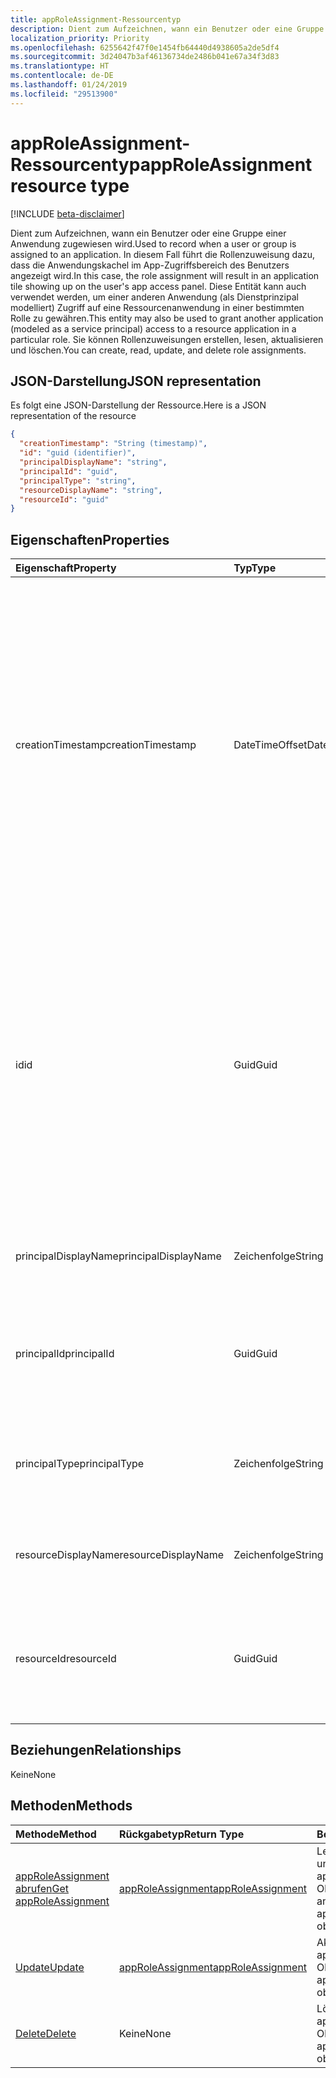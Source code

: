 ```yaml
---
title: appRoleAssignment-Ressourcentyp
description: Dient zum Aufzeichnen, wann ein Benutzer oder eine Gruppe einer Anwendung zugewiesen wird. In diesem Fall führt die Rollenzuweisung dazu, dass die Anwendungskachel im App-Zugriffsbereich des Benutzers angezeigt wird. Diese Entität kann auch verwendet werden, um einer anderen Anwendung (als Dienstprinzipal modelliert) Zugriff auf eine Ressourcenanwendung in einer bestimmten Rolle zu gewähren. Sie können Rollenzuweisungen erstellen, lesen, aktualisieren und löschen.
localization_priority: Priority
ms.openlocfilehash: 6255642f47f0e1454fb64440d4938605a2de5df4
ms.sourcegitcommit: 3d24047b3af46136734de2486b041e67a34f3d83
ms.translationtype: HT
ms.contentlocale: de-DE
ms.lasthandoff: 01/24/2019
ms.locfileid: "29513900"
---
```

# <a name="approleassignment-resource-type"></a><span data-ttu-id="03568-106">appRoleAssignment-Ressourcentyp</span><span class="sxs-lookup"><span data-stu-id="03568-106">appRoleAssignment resource type</span></span>

[!INCLUDE [beta-disclaimer](../../includes/beta-disclaimer.md)]

<span data-ttu-id="03568-107">Dient zum Aufzeichnen, wann ein Benutzer oder eine Gruppe einer Anwendung zugewiesen wird.</span><span class="sxs-lookup"><span data-stu-id="03568-107">Used to record when a user or group is assigned to an application.</span></span> <span data-ttu-id="03568-108">In diesem Fall führt die Rollenzuweisung dazu, dass die Anwendungskachel im App-Zugriffsbereich des Benutzers angezeigt wird.</span><span class="sxs-lookup"><span data-stu-id="03568-108">In this case, the role assignment will result in an application tile showing up on the user's app access panel.</span></span> <span data-ttu-id="03568-109">Diese Entität kann auch verwendet werden, um einer anderen Anwendung (als Dienstprinzipal modelliert) Zugriff auf eine Ressourcenanwendung in einer bestimmten Rolle zu gewähren.</span><span class="sxs-lookup"><span data-stu-id="03568-109">This entity may also be used to grant another application (modeled as a service principal) access to a resource application in a particular role.</span></span> <span data-ttu-id="03568-110">Sie können Rollenzuweisungen erstellen, lesen, aktualisieren und löschen.</span><span class="sxs-lookup"><span data-stu-id="03568-110">You can create, read, update, and delete role assignments.</span></span>


## <a name="json-representation"></a><span data-ttu-id="03568-111">JSON-Darstellung</span><span class="sxs-lookup"><span data-stu-id="03568-111">JSON representation</span></span>

<span data-ttu-id="03568-112">Es folgt eine JSON-Darstellung der Ressource.</span><span class="sxs-lookup"><span data-stu-id="03568-112">Here is a JSON representation of the resource</span></span>

<!-- {
  "blockType": "resource",
  "optionalProperties": [

  ],
  "@odata.type": "microsoft.graph.approleassignment"
}-->

```json
{
  "creationTimestamp": "String (timestamp)",
  "id": "guid (identifier)",
  "principalDisplayName": "string",
  "principalId": "guid",
  "principalType": "string",
  "resourceDisplayName": "string",
  "resourceId": "guid"
}

```
## <a name="properties"></a><span data-ttu-id="03568-113">Eigenschaften</span><span class="sxs-lookup"><span data-stu-id="03568-113">Properties</span></span>
| <span data-ttu-id="03568-114">Eigenschaft</span><span class="sxs-lookup"><span data-stu-id="03568-114">Property</span></span>     | <span data-ttu-id="03568-115">Typ</span><span class="sxs-lookup"><span data-stu-id="03568-115">Type</span></span>   |<span data-ttu-id="03568-116">Beschreibung</span><span class="sxs-lookup"><span data-stu-id="03568-116">Description</span></span>|
|:---------------|:--------|:----------|
|<span data-ttu-id="03568-117">creationTimestamp</span><span class="sxs-lookup"><span data-stu-id="03568-117">creationTimestamp</span></span>|<span data-ttu-id="03568-118">DateTimeOffset</span><span class="sxs-lookup"><span data-stu-id="03568-118">DateTimeOffset</span></span>|<span data-ttu-id="03568-119">Der Zeitpunkt, zu dem der Kontakt erstellt wurde. Der Timestamp-Typ stellt die Datums- und Uhrzeitinformationen mithilfe des ISO 8601-Formats dar und wird immer in UTC-Zeit angegeben. Mitternacht UTC-Zeit am 1. Januar 2014 würde z. B. wie folgt aussehen: </span><span class="sxs-lookup"><span data-stu-id="03568-119">The time when the grant was created.The Timestamp type represents date and time information using ISO 8601 format and is always in UTC time.</span></span> <span data-ttu-id="03568-120">Mitternacht UTC-Zeit am 1. Januar 2014 würde z. B. wie folgt aussehen: `'2014-01-01T00:00:00Z'`</span><span class="sxs-lookup"><span data-stu-id="03568-120">For example, midnight UTC on Jan 1, 2014 would look like this: `'2014-01-01T00:00:00Z'`</span></span>|
|<span data-ttu-id="03568-121">id</span><span class="sxs-lookup"><span data-stu-id="03568-121">id</span></span>|<span data-ttu-id="03568-122">Guid</span><span class="sxs-lookup"><span data-stu-id="03568-122">Guid</span></span>|<span data-ttu-id="03568-123">Die Rollen-ID, die dem Prinzipal zugewiesen wurde.</span><span class="sxs-lookup"><span data-stu-id="03568-123">The role id that was assigned to the principal.</span></span>  <span data-ttu-id="03568-124">Diese Rolle muss von der Zielressourcenanwendung **ResourceId** in der **appRoles**-Eigenschaft deklariert werden.</span><span class="sxs-lookup"><span data-stu-id="03568-124">This role must be declared by the target resource application **resourceId** in its **appRoles** property.</span></span> <span data-ttu-id="03568-125">Wenn die Ressource keine Berechtigungen deklariert, muss eine Standard-ID (GUID von 0) angegeben werden.</span><span class="sxs-lookup"><span data-stu-id="03568-125">Where the resource does not declare any permissions, a default id (zero GUID) must be specified.</span></span> <span data-ttu-id="03568-126">Schlüssel.</span><span class="sxs-lookup"><span data-stu-id="03568-126">Key.</span></span> <span data-ttu-id="03568-127">Nullwerte zulassend.</span><span class="sxs-lookup"><span data-stu-id="03568-127">Not nullable.</span></span> |
|<span data-ttu-id="03568-128">principalDisplayName</span><span class="sxs-lookup"><span data-stu-id="03568-128">principalDisplayName</span></span>|<span data-ttu-id="03568-129">Zeichenfolge</span><span class="sxs-lookup"><span data-stu-id="03568-129">String</span></span>|<span data-ttu-id="03568-130">Der Anzeigename des Prinzipals, dem Zugriff gewährt wurde.</span><span class="sxs-lookup"><span data-stu-id="03568-130">The display name of the principal that was granted the access.</span></span>|
|<span data-ttu-id="03568-131">principalId</span><span class="sxs-lookup"><span data-stu-id="03568-131">principalId</span></span>|<span data-ttu-id="03568-132">Guid</span><span class="sxs-lookup"><span data-stu-id="03568-132">Guid</span></span>|<span data-ttu-id="03568-133">Der eindeutige Bezeichner (**Id**) für den Prinzipal, dem Zugriff gewährt wird.</span><span class="sxs-lookup"><span data-stu-id="03568-133">The unique identifier (**id**) for the principal being granted the access.</span></span> <span data-ttu-id="03568-134">Beim Erstellen erforderlich.</span><span class="sxs-lookup"><span data-stu-id="03568-134">Required on create.</span></span>            |
|<span data-ttu-id="03568-135">principalType</span><span class="sxs-lookup"><span data-stu-id="03568-135">principalType</span></span>|<span data-ttu-id="03568-136">Zeichenfolge</span><span class="sxs-lookup"><span data-stu-id="03568-136">String</span></span>|<span data-ttu-id="03568-137">Der Prinzipaltyp.</span><span class="sxs-lookup"><span data-stu-id="03568-137">The type of principal.</span></span>  <span data-ttu-id="03568-138">Dies kann entweder „Benutzer“, „Gruppe“ oder „ServicePrincipal“ sein.</span><span class="sxs-lookup"><span data-stu-id="03568-138">This can either be "User", "Group" or "ServicePrincipal".</span></span>|
|<span data-ttu-id="03568-139">resourceDisplayName</span><span class="sxs-lookup"><span data-stu-id="03568-139">resourceDisplayName</span></span>|<span data-ttu-id="03568-140">Zeichenfolge</span><span class="sxs-lookup"><span data-stu-id="03568-140">String</span></span>|<span data-ttu-id="03568-141">Der Anzeigename der Ressource, für die die Zuweisung erfolgte.</span><span class="sxs-lookup"><span data-stu-id="03568-141">The display name of the resource to which the assignment was made.</span></span>|
|<span data-ttu-id="03568-142">resourceId</span><span class="sxs-lookup"><span data-stu-id="03568-142">resourceId</span></span>|<span data-ttu-id="03568-143">Guid</span><span class="sxs-lookup"><span data-stu-id="03568-143">Guid</span></span>|<span data-ttu-id="03568-144">Die eindeutige ID (**Id**) für die Zielressource (Dienstprinzipal), für die die Zuweisung vorgenommen wurde.</span><span class="sxs-lookup"><span data-stu-id="03568-144">The unique identifier (**id**) for the target resource (service principal) for which the assignment was made.</span></span>|

## <a name="relationships"></a><span data-ttu-id="03568-145">Beziehungen</span><span class="sxs-lookup"><span data-stu-id="03568-145">Relationships</span></span>
<span data-ttu-id="03568-146">Keine</span><span class="sxs-lookup"><span data-stu-id="03568-146">None</span></span>


## <a name="methods"></a><span data-ttu-id="03568-147">Methoden</span><span class="sxs-lookup"><span data-stu-id="03568-147">Methods</span></span>

| <span data-ttu-id="03568-148">Methode</span><span class="sxs-lookup"><span data-stu-id="03568-148">Method</span></span>           | <span data-ttu-id="03568-149">Rückgabetyp</span><span class="sxs-lookup"><span data-stu-id="03568-149">Return Type</span></span>    |<span data-ttu-id="03568-150">Beschreibung</span><span class="sxs-lookup"><span data-stu-id="03568-150">Description</span></span>|
|:---------------|:--------|:----------|
|[<span data-ttu-id="03568-151">appRoleAssignment abrufen</span><span class="sxs-lookup"><span data-stu-id="03568-151">Get appRoleAssignment</span></span>](../api/approleassignment-get.md) | [<span data-ttu-id="03568-152">appRoleAssignment</span><span class="sxs-lookup"><span data-stu-id="03568-152">appRoleAssignment</span></span>](approleassignment.md) |<span data-ttu-id="03568-153">Lesen von Eigenschaften und Beziehungen des approleAssignment-Objekts.</span><span class="sxs-lookup"><span data-stu-id="03568-153">Read properties and relationships of appRoleAssignment object.</span></span>|
|[<span data-ttu-id="03568-154">Update</span><span class="sxs-lookup"><span data-stu-id="03568-154">Update</span></span>](../api/approleassignment-update.md) | [<span data-ttu-id="03568-155">appRoleAssignment</span><span class="sxs-lookup"><span data-stu-id="03568-155">appRoleAssignment</span></span>](approleassignment.md)   |<span data-ttu-id="03568-156">Aktualisieren des approleassignment-Objekts.</span><span class="sxs-lookup"><span data-stu-id="03568-156">Update appRoleAssignment object.</span></span> |
|[<span data-ttu-id="03568-157">Delete</span><span class="sxs-lookup"><span data-stu-id="03568-157">Delete</span></span>](../api/approleassignment-delete.md) | <span data-ttu-id="03568-158">Keine</span><span class="sxs-lookup"><span data-stu-id="03568-158">None</span></span> |<span data-ttu-id="03568-159">Löschen des approleassignment-Objekts.</span><span class="sxs-lookup"><span data-stu-id="03568-159">Delete appRoleAssignment object.</span></span> |

<!-- uuid: 8fcb5dbc-d5aa-4681-8e31-b001d5168d79
2015-10-25 14:57:30 UTC -->
<!--
{
  "type": "#page.annotation",
  "description": "appRoleAssignment resource",
  "keywords": "",
  "section": "documentation",
  "tocPath": "",
  "suppressions": [
    "Error: /api-reference/beta/resources/approleassignment.md:\r\n      Exception processing links.\r\n    System.ArgumentException: Link Definition was null. Link text: !INCLUDE [beta-disclaimer](../../includes/beta-disclaimer.md)\r\n      at ApiDoctor.Validation.DocFile.get_LinkDestinations()\r\n      at ApiDoctor.Validation.DocSet.ValidateLinks(Boolean includeWarnings, String[] relativePathForFiles, IssueLogger issues, Boolean requireFilenameCaseMatch, Boolean printOrphanedFiles)"
  ]
}
-->
